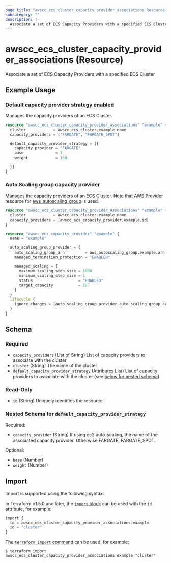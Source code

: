 ```yaml
---
page_title: "awscc_ecs_cluster_capacity_provider_associations Resource - terraform-provider-awscc"
subcategory: ""
description: |-
  Associate a set of ECS Capacity Providers with a specified ECS Cluster
---
```


# awscc_ecs_cluster_capacity_provider_associations (Resource)

Associate a set of ECS Capacity Providers with a specified ECS Cluster

## Example Usage

### Default capacity provider strategy enabled

Manages the capacity providers of an ECS Cluster. 

```terraform
resource "awscc_ecs_cluster_capacity_provider_associations" "example" {
  cluster            = awscc_ecs_cluster.example.name
  capacity_providers = ["FARGATE", "FARGATE_SPOT"]

  default_capacity_provider_strategy = [{
    capacity_provider = "FARGATE"
    base              = 1
    weight            = 100

  }]
}
```

### Auto Scaling group capacity provider

Manages the capacity providers of an ECS Cluster. Note that AWS Provider resource for [aws_autoscaling_group](https://registry.terraform.io/providers/hashicorp/aws/latest/docs/resources/autoscaling_group) is used.

```terraform
resource "awscc_ecs_cluster_capacity_provider_associations" "example" {
  cluster            = awscc_ecs_cluster.example.name
  capacity_providers = [awscc_ecs_capacity_provider.example.id]
}

resource "awscc_ecs_capacity_provider" "example" {
  name = "example"

  auto_scaling_group_provider = {
    auto_scaling_group_arn         = aws_autoscaling_group.example.arn
    managed_termination_protection = "ENABLED"

    managed_scaling = {
      maximum_scaling_step_size = 1000
      minimum_scaling_step_size = 1
      status                    = "ENABLED"
      target_capacity           = 10
    }
  }
  lifecycle {
    ignore_changes = [auto_scaling_group_provider.auto_scaling_group_arn]
  }
}
```

<!-- schema generated by tfplugindocs -->
## Schema

### Required

- `capacity_providers` (List of String) List of capacity providers to associate with the cluster
- `cluster` (String) The name of the cluster
- `default_capacity_provider_strategy` (Attributes List) List of capacity providers to associate with the cluster (see [below for nested schema](#nestedatt--default_capacity_provider_strategy))

### Read-Only

- `id` (String) Uniquely identifies the resource.

<a id="nestedatt--default_capacity_provider_strategy"></a>
### Nested Schema for `default_capacity_provider_strategy`

Required:

- `capacity_provider` (String) If using ec2 auto-scaling, the name of the associated capacity provider. Otherwise FARGATE, FARGATE_SPOT.

Optional:

- `base` (Number)
- `weight` (Number)

## Import

Import is supported using the following syntax:

In Terraform v1.5.0 and later, the [`import` block](https://developer.hashicorp.com/terraform/language/import) can be used with the `id` attribute, for example:

```terraform
import {
  to = awscc_ecs_cluster_capacity_provider_associations.example
  id = "cluster"
}
```

The [`terraform import` command](https://developer.hashicorp.com/terraform/cli/commands/import) can be used, for example:

```shell
$ terraform import awscc_ecs_cluster_capacity_provider_associations.example "cluster"
```